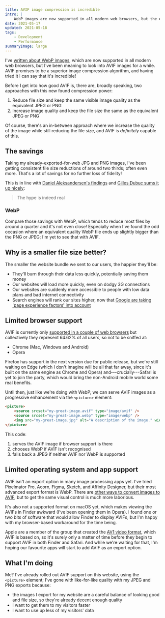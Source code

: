 ```yaml
---
title: AVIF image compression is incredible
intro: |
    WebP images are now supported in all modern web browsers, but the emerging AVIF format promises to be even better; I'm pleased to tell you it is!
date: 2021-05-17
updated: 2021-05-18
tags:
    - Development
    - Performance
summaryImage: large
---
```


I've [written about WebP images](/blog/using-webp-images), which are now supported in all modern web browsers, but I've been meaning to look into AVIF images for a while. AVIF promises to be a superior image compression algorithm, and having tried it I can say that it's incredible!

Before I get into how good AVIF is, there are, broadly speaking, two approaches with this new found compression power:

1. Reduce file size and keep the same visible image quality as the equivalent JPEG or PNG
2. Increase image quality and keep the file size the same as the equivalent JPEG or PNG

Of course, there's an in-between approach where we increase the quality of the image while still reducing the file size, and AVIF is *definitely* capable of this.


## The savings

Taking my already-exported-for-web JPG and PNG images, I've been getting consistent file size reductions of around two thirds; often even more. That's a lot of savings for no further loss of fidelity!

This is in line with [Daniel Aleksandersen's findings](https://www.ctrl.blog/entry/webp-avif-comparison.html) and [Gilles Dubuc sums it up nicely](https://calendar.perfplanet.com/2018/is-avif-the-future-of-images-on-the-web/):

> The hype is indeed real

### WebP

Compare those savings with WebP, which tends to reduce most files by around a quarter and it's not even close! Especially when I've found the odd occasion where an equivalent quality WebP file ends up slightly bigger than the PNG or JPEG; I'm yet to see that with AVIF.


## Why is a smaller file size better?

The smaller the website bundle we sent to our users, the happier they'll be:

- They'll burn through their data less quickly, potentially saving them money
- Our websites will load more quickly, even on dodgy 3G connections
- Our websites are suddenly more accessible to people with low data plans and bad internet connectivity
- Search engines will rank our sites higher, now that [Google are taking 'page experience factors' into account](https://developers.google.com/search/blog/2020/11/timing-for-page-experience)


## Limited browser support

AVIF is currently only [supported in a couple of web browsers](https://caniuse.com/avif) but collectively they represent 64.62% of all users, so not to be sniffed at:

- Chrome (Mac, Windows and Android)
- Opera

Firefox has support in the next version due for public release, but we're still waiting on Edge (which I don't imagine will be all that far away, since it's built on the same engine as Chrome and Opera) and---crucially---Safari is yet to join the party, which would bring the non-Android mobile world some real benefits.

Until then, just like we're doing with WebP, we can serve AVIF images as a progressive enhancement via the `<picture>` element:

```html
<picture>
    <source srcset="my-great-image.avif" type="image/avif" />
    <source srcset="my-great-image.webp" type="image/webp" />
    <img src="my-great-image.jpg" alt="A description of the image." width="800" height="450" />
</picture>
```

This code:

1. serves the AVIF image if browser support is there
2. chooses WebP if AVIF isn't recognised
3. falls back a JPEG if neither AVIF nor WebP is supported


## Limited operating system and app support

AVIF isn't an export option in many image processing apps yet. I've tried Pixelmator Pro, Acorn, Figma, Sketch, and Affinity Designer, but their most advanced export format is WebP. There are [other ways to convert images to AVIF](/blog/converting-images-to-avif-in-2021), but to get the same visual control is much more laborious.

It's also not a supported format on macOS yet, which makes viewing the AVIFs in Finder awkward (I've been opening them in Opera). I found one or two bits of software that would allow Finder to display AVIFs, but I'm happy with my browser-based workaround for the time being.

Apple are a member of the group that created the [AV1 video format](https://en.wikipedia.org/wiki/AV1), which AVIF is based on, so it's surely only a matter of time before they begin to support AVIF in both Finder and Safari. And while we're waiting for that, I'm hoping our favourite apps will start to add AVIF as an export option.


## What I'm doing

Me? I've already rolled out AVIF support on this website, using the `<picture>` element; I've gone with like-for-like quality with my JPEG and PNG exports because:

- the images I export for my website are a careful balance of looking good and file size, so they're already decent enough quality
- I want to get them to my visitors faster
- I want to use up less of my visitors' data

